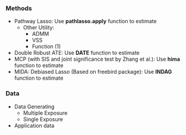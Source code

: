### Methods
- Pathway Lasso: Use **pathlasso.apply** function to estimate
  - Other Utility: 
    - ADMM
    - VSS
    - Function (1)
- Double Robust ATE: Use **DATE** function to estimate
- MCP (with SIS and joint significance test by Zhang et al.): Use **hima** function to estimate
- MIDA: Debiased Lasso (Based on freebird package): Use **INDAG** function to estimate

### Data
- Data Generating
  - Multiple Exposure
  - Single Exposure
- Application data
